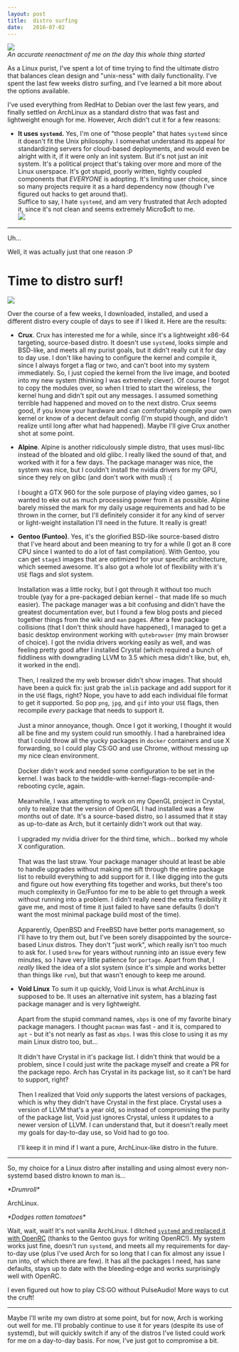 ```yaml
---
layout: post
title:  distro surfing
date:   2016-07-02
---
```

![](/images/choices.gif) <br/>
*An accurate reenactment of me on the day this whole thing started*

As a Linux purist, I've spent a lot of time trying to find the ultimate distro that balances clean design and "unix-ness" with daily functionality. I've spent the last few weeks distro surfing, and I've learned a bit more about the options available.

I've used everything from RedHat to Debian over the last few years, and finally settled on ArchLinux as a standard distro that was fast and lightweight enough for me. However, Arch didn't cut it for a few reasons:

* **It uses `systemd`.**
Yes, I'm one of "those people" that hates `systemd` since it doesn't fit the Unix philosophy. I somewhat understand its appeal for standardizing servers for cloud-based deployments, and would even be alright with it, if it were only an init system. But it's not just an init system. It's a political project that's taking over more and more of the Linux userspace. It's got stupid, poorly written, tightly coupled components that *EVERYONE* is adopting. It's limiting user choice, since so many projects require it as a hard dependency now (though I've figured out hacks to get around that). <br/>
Suffice to say, I hate `systemd`, and am very frustrated that Arch adopted it, since it's not clean and seems extremely Micro$oft to me.<br/>
![](/images/systemd.gif)

---

Uh...

Well, it was actually just that one reason :P

# Time to distro surf!
![](/images/distrowatch.jpg)

Over the course of a few weeks, I downloaded, installed, and used a different distro every couple of days to see if I liked it. Here are the results:

* **Crux**.
Crux has interested me for a while, since it's a lightweight x86-64 targeting, source-based distro. It doesn't use `systemd`, looks simple and BSD-like, and meets all my purist goals, but it didn't really cut it for day to day use. I don't like having to configure the kernel and compile it, since I always forget a flag or two, and can't boot into my system immediately. So, I just copied the kernel from the live image, and booted into my new system (thinking I was extremely clever). Of course I forgot to copy the modules over, so when I tried to start the wireless, the kernel hung and didn't spit out any messages. I assumed something terrible had happened and moved on to the next distro. Crux seems good, if you know your hardware and can comfortably compile your own kernel or know of a decent default config (I'm stupid though, and didn't realize until long after what had happened). Maybe I'll give Crux another shot at some point.

* **Alpine**.
Alpine is another ridiculously simple distro, that uses musl-libc instead of the bloated and old glibc. I really liked the sound of that, and worked with it for a few days. The package manager was nice, the system was nice, but I couldn't install the nvidia drivers for my GPU, since they rely on glibc (and don't work with musl) :(
<br/><br/>I bought a GTX 960 for the sole purpose of playing video games, so I wanted to eke out as much processing power from it as possible. Alpine barely missed the mark for my daily usage requirements and had to be thrown in the corner, but I'll definitely consider it for any kind of server or light-weight installation I'll need in the future. It really is great!

* **Gentoo (Funtoo)**.
Yes, it's the glorified BSD-like source-based distro that I've heard about and been meaning to try for a while (I got an 8 core CPU since I wanted to do a lot of fast compilation). With Gentoo, you can get `stage3` images that are optimized for your specific architecture, which seemed awesome. It's also got a whole lot of flexibility with it's `USE` flags and slot system.
<br/><br/>Installation was a little rocky, but I got through it without too much trouble (yay for a pre-packaged debian kernel - that made life so much easier). The package manager was a bit confusing and didn't have the greatest documentation ever, but I found a few blog posts and pieced together things from the wiki and `man` pages. After a few package collisions (that I don't think should have happened), I managed to get a basic desktop environment working with `qutebrowser` (my main browser of choice). I got the nvidia drivers working easily as well, and was feeling pretty good after I installed Crystal (which required a bunch of fiddliness with downgrading LLVM to 3.5 which mesa didn't like, but, eh, it worked in the end).
<br/><br/>Then, I realized the my web browser didn't show images. That should have been a quick fix: just grab the `imlib` package and add support for it in the `USE` flags, right? Nope, you have to add each individual file format to get it supported. So pop `png`, `jpg`, and `gif` into your `USE` flags, then recompile *every* package that needs to support it.
<br/><br/>Just a minor annoyance, though. Once I got it working, I thought it would all be fine and my system could run smoothly. I had a harebrained idea that I could throw all the yucky packages in `docker` containers and use X forwarding, so I could play CS:GO and use Chrome, without messing up my nice clean environment.
<br/><br/>Docker didn't work and needed some configuration to be set in the kernel. I was back to the twiddle-with-kernel-flags-recompile-and-rebooting cycle, again.
<br/><br/>Meanwhile, I was attempting to work on my OpenGL project in Crystal, only to realize that the version of OpenGL I had installed was a few months out of date. It's a source-based distro, so I assumed that it stay as up-to-date as Arch, but it certainly didn't work out that way.
<br/><br/>I upgraded my nvidia driver for the third time, which... borked my whole X configuration.
<br/><br/>That was the last straw. Your package manager should at least be able to handle upgrades without making me sift through the entire package list to rebuild everything to add support for it. I like digging into the guts and figure out how everything fits together and works, but there's too much complexity in Ge/Funtoo for me to be able to get through a week without running into a problem. I didn't really need the extra flexibility it gave me, and most of time it just failed to have sane defaults (I don't want the most minimal package build most of the time).
<br/><br/>Apparently, OpenBSD and FreeBSD have better ports management, so I'll have to try them out, but I've been sorely disappointed by the source-based Linux distros. They don't "just work", which really isn't too much to ask for. I used `brew` for years without running into an issue every few minutes, so I have very little patience for `portage`. Apart from that, I *really* liked the idea of a slot system (since it's simple and works better than things like `rvm`), but that wasn't enough to keep me around.

* **Void Linux**
To sum it up quickly, Void Linux is what ArchLinux is supposed to be. It uses an alternative init system, has a blazing fast package manager and is very lightweight.
<br/><br/>Apart from the stupid command names, `xbps` is one of my favorite binary package managers. I thought `pacman` was fast - and it is, compared to `apt` - but it's not nearly as fast as `xbps`. I was this close to using it as my main Linux distro too, but...
<br/><br/>It didn't have Crystal in it's package list. I didn't think that would be a problem, since I could just write the package myself and create a PR for the package repo. Arch has Crystal in its package list, so it can't be hard to support, right?
<br/><br/>Then I realized that Void *only* supports the latest versions of packages, which is why they didn't have Crystal in the first place. Crystal uses a version of LLVM that's a year old, so instead of compromising the purity of the package list, Void just ignores Crystal, unless it updates to a newer version of LLVM. I can understand that, but it doesn't really meet my goals for day-to-day use, so Void had to go too.
<br/><br/>I'll keep it in mind if I want a pure, ArchLinux-like distro in the future.

----

So, my choice for a Linux distro after installing and using almost every non-systemd based distro known to man is...

_\*Drumroll\*_

ArchLinux.

_\*Dodges rotten tomatoes\*_

Wait, wait, wait! It's not vanilla ArchLinux. I ditched [`systemd` and replaced it with OpenRC](http://systemd-free.org/) (thanks to the Gentoo guys for writing OpenRC!). My system works just fine, doesn't run `systemd`, and meets all my requirements for day-to-day use (plus I've used Arch for so long that I can fix almost any issue I run into, of which there are few). It has all the packages I need, has sane defaults, stays up to date with the bleeding-edge and works surprisingly well with OpenRC.

I even figured out how to play CS:GO without PulseAudio! More ways to cut the cruft!

----

Maybe I'll write my own distro at some point, but for now, Arch is working out well for me. I'll probably continue to use it for years (despite its use of systemd), but will quickly switch if any of the distros I've listed could work for me on a day-to-day basis. For now, I've just got to compromise a bit.
